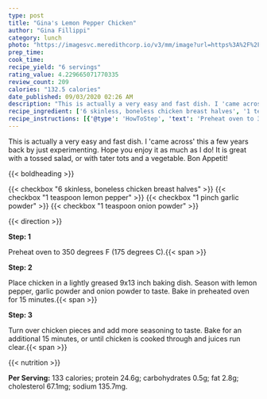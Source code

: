 ```yaml
---
type: post
title: "Gina's Lemon Pepper Chicken"
author: "Gina Fillippi"
category: lunch
photo: "https://imagesvc.meredithcorp.io/v3/mm/image?url=https%3A%2F%2Fimages.media-allrecipes.com%2Fuserphotos%2F2620883.jpg"
prep_time: 
cook_time: 
recipe_yield: "6 servings"
rating_value: 4.229665071770335
review_count: 209
calories: "132.5 calories"
date_published: 09/03/2020 02:26 AM
description: "This is actually a very easy and fast dish. I 'came across' this a few years back by just experimenting. Hope you enjoy it as much as I do! It is great with a tossed salad, or with tater tots and a vegetable. Bon Appetit!"
recipe_ingredient: ['6 skinless, boneless chicken breast halves', '1 teaspoon lemon pepper', '1 pinch garlic powder', '1 teaspoon onion powder']
recipe_instructions: [{'@type': 'HowToStep', 'text': 'Preheat oven to 350 degrees F (175 degrees C).\n'}, {'@type': 'HowToStep', 'text': 'Place chicken in a lightly greased 9x13 inch baking dish. Season with lemon pepper, garlic powder and onion powder to taste. Bake in preheated oven for 15 minutes.\n'}, {'@type': 'HowToStep', 'text': 'Turn over chicken pieces and add more seasoning to taste. Bake for an additional 15 minutes, or until chicken is cooked through and juices run clear.\n'}]
---
```


This is actually a very easy and fast dish. I 'came across' this a few years back by just experimenting. Hope you enjoy it as much as I do! It is great with a tossed salad, or with tater tots and a vegetable. Bon Appetit! 

{{< boldheading >}}

{{< checkbox "6  skinless, boneless chicken breast halves" >}}
{{< checkbox "1 teaspoon lemon pepper" >}}
{{< checkbox "1 pinch garlic powder" >}}
{{< checkbox "1 teaspoon onion powder" >}}


{{< direction >}}

**Step: 1**

Preheat oven to 350 degrees F (175 degrees C).{{< span >}}

**Step: 2**

Place chicken in a lightly greased 9x13 inch baking dish. Season with lemon pepper, garlic powder and onion powder to taste. Bake in preheated oven for 15 minutes.{{< span >}}

**Step: 3**

Turn over chicken pieces and add more seasoning to taste. Bake for an additional 15 minutes, or until chicken is cooked through and juices run clear.{{< span >}}

{{< nutrition >}}

**Per Serving:** 133 calories; protein 24.6g; carbohydrates 0.5g; fat 2.8g; cholesterol 67.1mg; sodium 135.7mg.